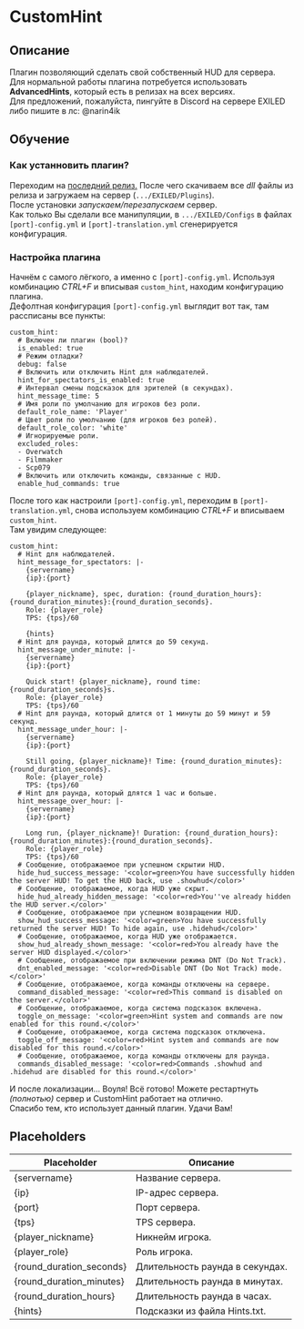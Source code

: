 # CustomHint
## Описание
Плагин позволяющий сделать свой собственный HUD для сервера.  
Для нормальной работы плагина потребуется использовать **AdvancedHints**, который есть в релизах на всех версиях.  
Для предложений, пожалуйста, пингуйте в Discord на сервере EXILED либо пишите в лс: @narin4ik  
## Обучение
### Как устанновить плагин?
Переходим на [последний релиз.](https://github.com/BTF-SCPSL/CustomHint/releases) После чего скачиваем все *dll* файлы из релиза и загружаем на сервер (`.../EXILED/Plugins`).  
После установки *запускаем/перезапускаем* сервер.  
Как только Вы сделали все манипуляции, в `.../EXILED/Configs` в файлах `[port]-config.yml` и `[port]-translation.yml` сгенерируется конфигурация.
### Настройка плагина
Начнём с самого лёгкого, а именно с `[port]-config.yml`. Используя комбинацию *CTRL+F* и вписывая `custom_hint`, находим конфигурацию плагина.  
Дефолтная конфигурация `[port]-config.yml` выглядит вот так, там рассписаны все пункты:
```
custom_hint:
  # Включен ли плагин (bool)?
  is_enabled: true
  # Режим отладки?
  debug: false
  # Включить или отключить Hint для наблюдателей.
  hint_for_spectators_is_enabled: true
  # Интервал смены подсказок для зрителей (в секундах).
  hint_message_time: 5
  # Имя роли по умолчанию для игроков без роли.
  default_role_name: 'Player'
  # Цвет роли по умолчанию (для игроков без ролей).
  default_role_color: 'white'
  # Игнорируемые роли.
  excluded_roles:
  - Overwatch
  - Filmmaker
  - Scp079
  # Включить или отключить команды, связанные с HUD.
  enable_hud_commands: true
```
После того как настроили `[port]-config.yml`, переходим в `[port]-translation.yml`, снова используем комбинацию *CTRL+F* и вписываем `custom_hint`.  
Там увидим следующее:
```
custom_hint:
  # Hint для наблюдателей.
  hint_message_for_spectators: |-
    {servername}
    {ip}:{port}

    {player_nickname}, spec, duration: {round_duration_hours}:{round_duration_minutes}:{round_duration_seconds}.
    Role: {player_role}
    TPS: {tps}/60

    {hints}
  # Hint для раунда, который длится до 59 секунд.
  hint_message_under_minute: |-
    {servername}
    {ip}:{port}

    Quick start! {player_nickname}, round time: {round_duration_seconds}s.
    Role: {player_role}
    TPS: {tps}/60
  # Hint для раунда, который длится от 1 минуты до 59 минут и 59 секунд.
  hint_message_under_hour: |-
    {servername}
    {ip}:{port}

    Still going, {player_nickname}! Time: {round_duration_minutes}:{round_duration_seconds}.
    Role: {player_role}
    TPS: {tps}/60
  # Hint для раунда, который длятся 1 час и больше.
  hint_message_over_hour: |-
    {servername}
    {ip}:{port}

    Long run, {player_nickname}! Duration: {round_duration_hours}:{round_duration_minutes}:{round_duration_seconds}.
    Role: {player_role}
    TPS: {tps}/60
  # Сообщение, отображаемое при успешном скрытии HUD.
  hide_hud_success_message: '<color=green>You have successfully hidden the server HUD! To get the HUD back, use .showhud</color>'
  # Сообщение, отображаемое, когда HUD уже скрыт.
  hide_hud_already_hidden_message: '<color=red>You''ve already hidden the HUD server.</color>'
  # Сообщение, отображаемое при успешном возвращении HUD.
  show_hud_success_message: '<color=green>You have successfully returned the server HUD! To hide again, use .hidehud</color>'
  # Сообщение, отображаемое, когда HUD уже отображается.
  show_hud_already_shown_message: '<color=red>You already have the server HUD displayed.</color>'
  # Сообщение, отображаемое при включении режима DNT (Do Not Track).
  dnt_enabled_message: '<color=red>Disable DNT (Do Not Track) mode.</color>'
  # Сообщение, отображаемое, когда команды отключены на сервере.
  command_disabled_message: '<color=red>This command is disabled on the server.</color>'
  # Сообщение, отображаемое, когда система подсказок включена.
  toggle_on_message: '<color=green>Hint system and commands are now enabled for this round.</color>'
  # Сообщение, отображаемое, когда система подсказок отключена.
  toggle_off_message: '<color=red>Hint system and commands are now disabled for this round.</color>'
  # Сообщение, отображаемое, когда команды отключены для раунда.
  commands_disabled_message: '<color=red>Commands .showhud and .hidehud are disabled for this round.</color>'
```
И после локализации... Воуля! Всё готово! Можете рестартнуть *(полнотью)* сервер и CustomHint работает на отлично.  
Спасибо тем, кто использует данный плагин. Удачи Вам!  
## Placeholders
| Placeholder       | Описание                                 |
| ----------------- | ---------------------------------------- |
| {servername}      | Название сервера.                            |
| {ip}              | IP-адрес сервера.                       |
| {port}            | Порт сервера.                           |
| {tps}             | TPS сервера.                            |
| {player_nickname} | Никнейм игрока.                         |
| {player_role}     | Роль игрока.                            |
| {round_duration_seconds} | Длительность раунда в секундах.    |
| {round_duration_minutes} | Длительность раунда в минутах.    |
| {round_duration_hours}   | Длительность раунда в часах.      |
| {hints}           | Подсказки из файла Hints.txt.  |
